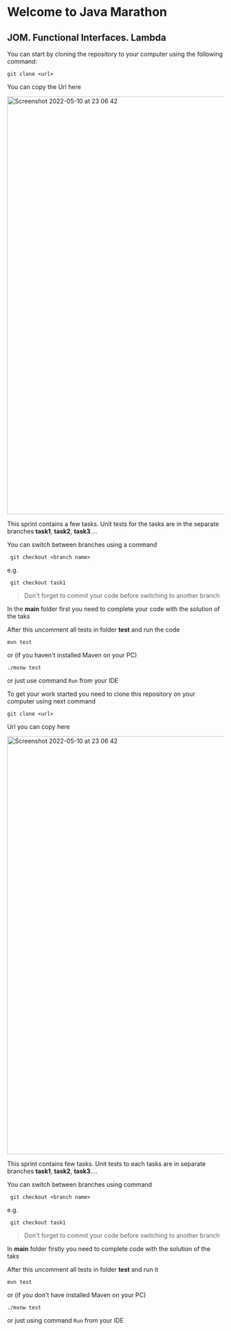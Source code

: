 # Welcome to Java Marathon
## JOM. Functional Interfaces. Lambda

You can start by cloning the repository to your computer using the following command:
```
git clone <url>
```
You can copy the Url here

<img width="968" alt="Screenshot 2022-05-10 at 23 06 42" src="https://user-images.githubusercontent.com/61456363/167713268-c89a4125-9467-47a6-a2d8-eb6fcefcc1dd.png">

 
This sprint contains a few tasks. Unit tests for the tasks are in the separate branches **task1**, **task2**, **task3**.... 

You can switch between branches using a command
```
 git checkout <branch name>
```
 e.g.
```
 git checkout task1
 ```
 > Don't forget to commit your code before switching to another branch
 
 In the **main** folder first you need to complete your code with the solution of the taks
 
After this uncomment all tests in folder **test** and run the code
```
mvn test
```
or (if you haven't installed Maven on your PC)
```
./mvnw test
```
or just use command `Run` from your IDE
 


To get your work started you need to clone this repository on your computer using next command
```
git clone <url>
```
Url you can copy here

<img width="968" alt="Screenshot 2022-05-10 at 23 06 42" src="https://user-images.githubusercontent.com/61456363/167713268-c89a4125-9467-47a6-a2d8-eb6fcefcc1dd.png">

 
This sprint contains few tasks. Unit tests to each tasks are in separate branches **task1**, **task2**, **task3**.... 

You can switch between branches using command
```
 git checkout <branch name>
```
 e.g.
```
 git checkout task1
 ```
 > Don't forget to commit your code before switching to another branch
 
 In **main** folder firstly you need to complete code with the solution of the taks
 
After this uncomment all tests in folder **test** and run it
```
mvn test
```
or (if you don't have installed Maven on your PC)
```
./mvnw test
```
or just using command `Run` from your IDE
 
